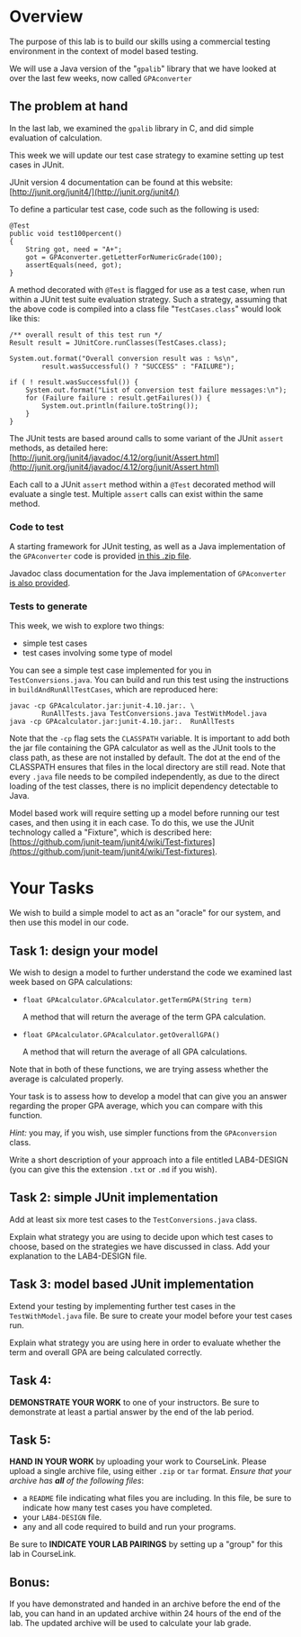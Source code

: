 
Overview
========

The purpose of this lab is to build our skills using a commercial
testing environment in the context of model based testing.

We will use a Java version of the "`gpalib`" library that we have
looked at over the last few weeks, now called `GPAconverter`


The problem at hand
-------------------

In the last lab, we examined the `gpalib` library in C, and did
simple evaluation of calculation.

This week we will update our test case strategy to examine setting
up test cases in JUnit.

JUnit version 4 documentation can be found at this website:
[http://junit.org/junit4/](http://junit.org/junit4/)

To define a particular test case, code such as the following is used:

	@Test
	public void test100percent()
	{
		String got, need = "A+";
		got = GPAconverter.getLetterForNumericGrade(100);
		assertEquals(need, got);
	}

A method decorated with `@Test` is flagged for use as a test case,
when run within a JUnit test suite evaluation strategy.  Such a
strategy, assuming that the above code is compiled into a class
file "`TestCases.class`" would look like this:

	/** overall result of this test run */
	Result result = JUnitCore.runClasses(TestCases.class);

	System.out.format("Overall conversion result was : %s\n",
			result.wasSuccessful() ? "SUCCESS" : "FAILURE");

	if ( ! result.wasSuccessful()) {
		System.out.format("List of conversion test failure messages:\n");
		for (Failure failure : result.getFailures()) {
			System.out.println(failure.toString());
		}
	}

The JUnit tests are based around calls to some variant of the JUnit
`assert` methods, as detailed here:
[http://junit.org/junit4/javadoc/4.12/org/junit/Assert.html](http://junit.org/junit4/javadoc/4.12/org/junit/Assert.html)

Each call to a JUnit `assert` method within a `@Test` decorated method
will evaluate a single test.  Multiple `assert` calls can exist within
the same method.


### Code to test

A starting framework for JUnit testing, as well as a Java implementation
of the `GPAconverter` code is provided
[in this .zip file](http://skeeter.socs.uoguelph.ca/~andrew/teaching/cis4150/CIS4150-lab4.zip).

Javadoc class documentation for the Java implementation of `GPAconverter` 
[is also provided](http://skeeter.socs.uoguelph.ca/~andrew/teaching/cis4150/GPAcalculator-classdocs/).


### Tests to generate

This week, we wish to explore two things:

* simple test cases
* test cases involving some type of model


You can see a simple test case implemented for you in `TestConversions.java`.  You
can build and run this test using the instructions in `buildAndRunAllTestCases`,
which are reproduced here:

	javac -cp GPAcalculator.jar:junit-4.10.jar:. \
			RunAllTests.java TestConversions.java TestWithModel.java
	java -cp GPAcalculator.jar:junit-4.10.jar:.  RunAllTests


Note that the `-cp` flag sets the `CLASSPATH` variable.  It is important to
add both the jar file containing the GPA calculator as well as the JUnit
tools to the class path, as these are not installed by default.  The dot
at the end of the CLASSPATH ensures that files in the local directory are
still read.  Note that every `.java` file needs to be compiled independently,
as due to the direct loading of the test classes, there is no implicit
dependency detectable to Java.


Model based work will require setting up a model before running our test
cases, and then using it in each case.  To do this, we use the JUnit technology
called a "Fixture", which is described here:
[https://github.com/junit-team/junit4/wiki/Test-fixtures](https://github.com/junit-team/junit4/wiki/Test-fixtures).



Your Tasks
==========

We wish to build a simple model to act as an "oracle" for our system,
and then use this model in our code.

Task 1: design your model
-------------------------

We wish to design a model to further understand the code we examined
last week based on GPA calculations:

* `float GPAcalculator.GPAcalculator.getTermGPA(String term)`

	A method that will return the average of the term GPA calculation.

* `float GPAcalculator.GPAcalculator.getOverallGPA()`

	A method that will return the average of all GPA calculations.


Note that in both of these functions, we are trying assess whether
the average is calculated properly.

Your task is to assess how to develop a model that can give you an
answer regarding the proper GPA average, which you can compare with
this function.

*Hint:* you may, if you wish, use simpler functions from the `GPAconversion`
class.


Write a short description of your approach into a file entitled
LAB4-DESIGN
(you can give this the extension `.txt` or `.md` if you wish).


Task 2: simple JUnit implementation
-----------------------------------

Add at least six more test cases to the `TestConversions.java` class.

Explain what strategy you are using to decide upon which test cases
to choose, based on the strategies we have discussed in class.  Add
your explanation to the LAB4-DESIGN file.


Task 3: model based JUnit implementation
----------------------------------------

Extend your testing by implementing further test cases in the
`TestWithModel.java` file.  Be sure to create your model before
your test cases run.

Explain what strategy you are using here in order to evaluate
whether the term and overall GPA are being calculated correctly.

Task 4:
-------

**DEMONSTRATE YOUR WORK** to one of your instructors.
Be sure to demonstrate at least a partial answer by the end of the lab period.

Task 5:
-------

**HAND IN YOUR WORK** by uploading your work to CourseLink.
Please upload a single archive file, using either `.zip` or `tar`
format.  _Ensure that your archive has **all** of the following files_:

* a `README` file indicating what files you are including.  In this
  file, be sure to indicate how many test cases you have completed.
* your `LAB4-DESIGN` file.
* any and all code required to build and run your programs.

Be sure to **INDICATE YOUR LAB PAIRINGS** by setting up a "group"
for this lab in CourseLink.


Bonus:
------

If you have demonstrated and handed in an archive before the end
of the lab, you can hand in an updated archive within 24 hours
of the end of the lab.  The updated archive will be used to
calculate your lab grade.

